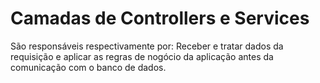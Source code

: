 # Camadas de __Controllers__ e __Services__
São responsáveis respectivamente por: Receber e tratar dados da requisição e aplicar as regras de nogócio da aplicação
antes da comunicação com o banco de dados.